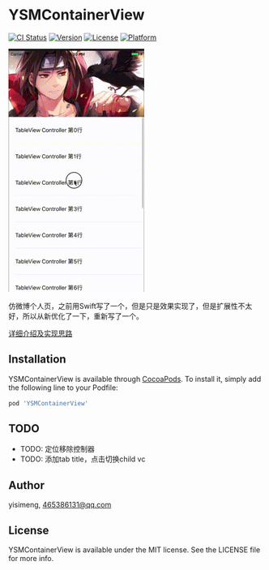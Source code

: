 # YSMContainerView

[![CI Status](https://img.shields.io/travis/yisimeng/YSMContainerView.svg?style=flat)](https://travis-ci.org/yisimeng/YSMContainerView)
[![Version](https://img.shields.io/cocoapods/v/YSMContainerView.svg?style=flat)](https://cocoapods.org/pods/YSMContainerView)
[![License](https://img.shields.io/cocoapods/l/YSMContainerView.svg?style=flat)](https://cocoapods.org/pods/YSMContainerView)
[![Platform](https://img.shields.io/cocoapods/p/YSMContainerView.svg?style=flat)](https://cocoapods.org/pods/YSMContainerView)

![微博个人页](containerView.gif)

仿微博个人页，之前用Swift写了一个，但是只是效果实现了，但是扩展性不太好，所以从新优化了一下，重新写了一个。

[详细介绍及实现思路](https://github.com/yisimeng/Pieces/blob/master/mind/YSMContainerView.md)

## Installation

YSMContainerView is available through [CocoaPods](https://cocoapods.org). To install
it, simply add the following line to your Podfile:

```ruby
pod 'YSMContainerView'
```
## TODO

* TODO: 定位移除控制器
* TODO: 添加tab title，点击切换child vc

## Author

yisimeng, 465386131@qq.com

## License

YSMContainerView is available under the MIT license. See the LICENSE file for more info.
